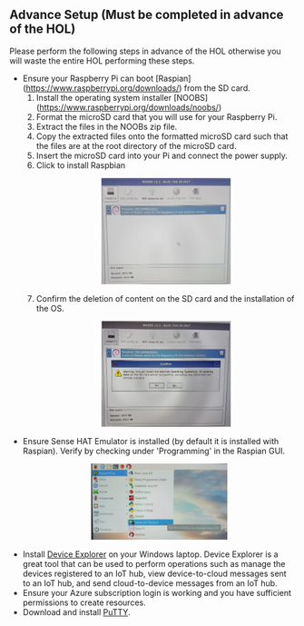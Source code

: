 ## Advance Setup (Must be completed in advance of the HOL)

Please perform the following steps in advance of the HOL otherwise you will waste the entire HOL performing these steps.
- Ensure your Raspberry Pi can boot [Raspian] (https://www.raspberrypi.org/downloads/) from the SD card.
  1. Install the operating system installer [NOOBS] (https://www.raspberrypi.org/downloads/noobs/) 
  1. Format the microSD card that you will use for your Raspberry Pi. 
  1. Extract the files in the NOOBs zip file. 
  1. Copy the extracted files onto the formatted microSD card such that the files are at the root directory of the microSD card. 
  1. Insert the microSD card into your Pi and connect the power supply. 
  1. Click to install Raspbian
     <p align="center">
        <img src="Images/NOOBS_Install.jpg" width="50%" height="50%"/>
      </p>
  1. Confirm the deletion of content on the SD card and the installation of the OS. 
      <p align="center">
        <img src="Images/ConfirmInstall.jpg" width="50%" height="50%"/>
      </p>
- Ensure Sense HAT Emulator is installed (by default it is installed with Raspian). Verify by checking under 'Programming' in the Raspian GUI.
      <p align="center">
        <img src="Images/SenseHat.jpg"  width="50%" height="50%"/>
      </p>
- Install [Device Explorer](https://github.com/Azure/azure-iot-sdks/releases/download/2016-11-17/SetupDeviceExplorer.msi) on your Windows laptop. Device Explorer is a great tool that can be used to perform operations such as manage the devices registered to an IoT hub, view device-to-cloud messages sent to an IoT hub, and send cloud-to-device messages from an IoT hub. 
- Ensure your Azure subscription login is working and you have sufficient permissions to create resources.
- Download and install [PuTTY](http://www.chiark.greenend.org.uk/~sgtatham/putty/latest.html).
